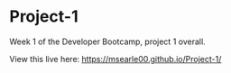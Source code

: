 # Project-1
Week 1 of the Developer Bootcamp, project 1 overall.


View this live here: https://msearle00.github.io/Project-1/

